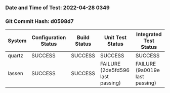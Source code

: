 ### Date and Time of Test: 2022-04-28 0349
### Git Commit Hash: d0598d7
System | Configuration Status | Build Status | Unit Test Status | Integrated Test Status
--- | --- | --- | --- | ---
quartz | SUCCESS  | SUCCESS  | SUCCESS  | SUCCESS 
lassen | SUCCESS  | SUCCESS  | FAILURE (2de5fd596 last passing) | FAILURE (9a0019e last passing)
